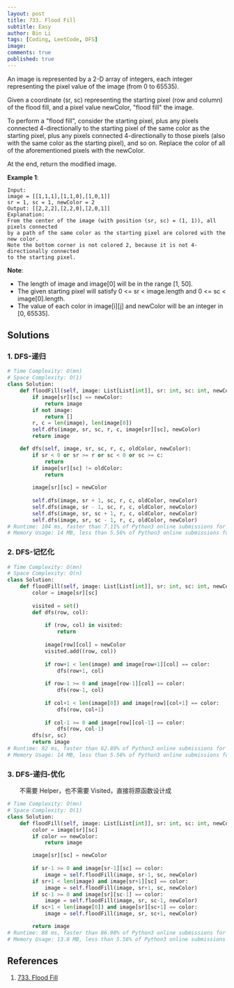 ```yaml
---
layout: post
title: 733. Flood Fill
subtitle: Easy
author: Bin Li
tags: [Coding, LeetCode, DFS]
image: 
comments: true
published: true
---
```


An image is represented by a 2-D array of integers, each integer representing the pixel value of the image (from 0 to 65535).

Given a coordinate (sr, sc) representing the starting pixel (row and column) of the flood fill, and a pixel value newColor, "flood fill" the image.

To perform a "flood fill", consider the starting pixel, plus any pixels connected 4-directionally to the starting pixel of the same color as the starting pixel, plus any pixels connected 4-directionally to those pixels (also with the same color as the starting pixel), and so on. Replace the color of all of the aforementioned pixels with the newColor.

At the end, return the modified image.

**Example 1**:
```
Input: 
image = [[1,1,1],[1,1,0],[1,0,1]]
sr = 1, sc = 1, newColor = 2
Output: [[2,2,2],[2,2,0],[2,0,1]]
Explanation: 
From the center of the image (with position (sr, sc) = (1, 1)), all pixels connected 
by a path of the same color as the starting pixel are colored with the new color.
Note the bottom corner is not colored 2, because it is not 4-directionally connected
to the starting pixel.
```
**Note**:

* The length of image and image[0] will be in the range [1, 50].
* The given starting pixel will satisfy 0 <= sr < image.length and 0 <= sc < image[0].length.
* The value of each color in image[i][j] and newColor will be an integer in [0, 65535].

## Solutions
### 1. DFS-递归

```python
# Time Complexity: O(mn)
# Space Complexity: O(1)
class Solution:
    def floodFill(self, image: List[List[int]], sr: int, sc: int, newColor: int) -> List[List[int]]:
        if image[sr][sc] == newColor:
            return image
        if not image:
            return []
        r, c = len(image), len(image[0])
        self.dfs(image, sr, sc, r, c, image[sr][sc], newColor)
        return image

    def dfs(self, image, sr, sc, r, c, oldColor, newColor):
        if sr < 0 or sr >= r or sc < 0 or sc >= c:
            return 
        if image[sr][sc] != oldColor:
            return
        
        image[sr][sc] = newColor
        
        self.dfs(image, sr + 1, sc, r, c, oldColor, newColor)
        self.dfs(image, sr - 1, sc, r, c, oldColor, newColor)
        self.dfs(image, sr, sc + 1, r, c, oldColor, newColor)
        self.dfs(image, sr, sc - 1, r, c, oldColor, newColor)
# Runtime: 104 ms, faster than 7.11% of Python3 online submissions for Flood Fill.
# Memory Usage: 14 MB, less than 5.56% of Python3 online submissions for Flood Fill.
```

### 2. DFS-记忆化

```python
# Time Complexity: O(mn)
# Space Complexity: O(n)
class Solution:
    def floodFill(self, image: List[List[int]], sr: int, sc: int, newColor: int) -> List[List[int]]:
        color = image[sr][sc]
        
        visited = set()
        def dfs(row, col):
            
            if (row, col) in visited:
                return
            
            image[row][col] = newColor
            visited.add((row, col))
            
            if row+1 < len(image) and image[row+1][col] == color:
                dfs(row+1, col)
                
            if row-1 >= 0 and image[row-1][col] == color:
                dfs(row-1, col)
                
            if col+1 < len(image[0]) and image[row][col+1] == color:
                dfs(row, col+1)
                
            if col-1 >= 0 and image[row][col-1] == color:
                dfs(row, col-1)
        dfs(sr, sc)
        return image
# Runtime: 92 ms, faster than 62.89% of Python3 online submissions for Flood Fill.
# Memory Usage: 14 MB, less than 5.56% of Python3 online submissions for Flood Fill.
```

### 3. DFS-递归-优化
　　不需要 Helper，也不需要 Visited，直接将原函数设计成
```python
# Time Complexity: O(mn)
# Space Complexity: O(1)
class Solution:
    def floodFill(self, image: List[List[int]], sr: int, sc: int, newColor: int) -> List[List[int]]:
        color = image[sr][sc]
        if color == newColor:
            return image

        image[sr][sc] = newColor
        
        if sr-1 >= 0 and image[sr-1][sc] == color:
            image = self.floodFill(image, sr-1, sc, newColor)
        if sr+1 < len(image) and image[sr+1][sc] == color:
            image = self.floodFill(image, sr+1, sc, newColor)
        if sc-1 >= 0 and image[sr][sc-1] == color:
            image = self.floodFill(image, sr, sc-1, newColor)
        if sc+1 < len(image[0]) and image[sr][sc+1] == color:
            image = self.floodFill(image, sr, sc+1, newColor)                        

        return image
# Runtime: 88 ms, faster than 86.98% of Python3 online submissions for Flood Fill.
# Memory Usage: 13.8 MB, less than 5.56% of Python3 online submissions for Flood Fill.
```
## References
1. [733. Flood Fill](https://leetcode.com/problems/flood-fill/)